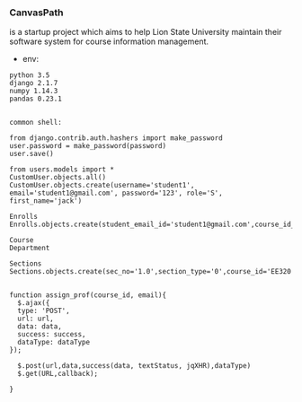 ### CanvasPath 
is a startup project which aims to help Lion State University maintain their software
system for course information management.

* env: 
```
python 3.5
django 2.1.7
numpy 1.14.3
pandas 0.23.1
```

```$xslt

common shell:

from django.contrib.auth.hashers import make_password
user.password = make_password(password)
user.save()

from users.models import *
CustomUser.objects.all()
CustomUser.objects.create(username='student1', email='student1@gmail.com', password='123', role='S', first_name='jack')

Enrolls
Enrolls.objects.create(student_email_id='student1@gmail.com',course_id_id='EE320',section_no_id='1.0')

Course
Department

Sections
Sections.objects.create(sec_no='1.0',section_type='0',course_id='EE320',limit=40)


function assign_prof(course_id, email){
  $.ajax({
  type: 'POST',
  url: url,
  data: data,
  success: success,
  dataType: dataType
});

  $.post(url,data,success(data, textStatus, jqXHR),dataType)
  $.get(URL,callback);
  
}
```
